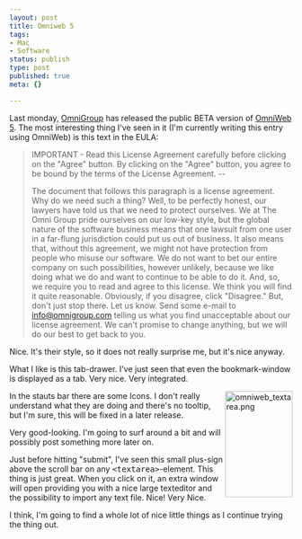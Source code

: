 ```yaml
---
layout: post
title: Omniweb 5
tags:
- Mac
- Software
status: publish
type: post
published: true
meta: {}

---
```

Last monday, <a href="http://www.omnigroup.com">OmniGroup</a> has released the public BETA version of <a href="">OmniWeb 5</a>. The most interesting thing I've seen in it (I'm currently writing this entry using OmniWeb) is this text in the EULA:

<blockquote>
IMPORTANT - Read this License Agreement carefully before clicking on the "Agree" button.  By clicking on the "Agree" button, you agree to be bound by the terms of the License Agreement.
 --

The document that follows this paragraph is a license agreement.  Why do we need such a thing?  Well, to be perfectly honest, our lawyers have told us that we need to protect ourselves.  We at The Omni Group pride ourselves on our low-key style, but the global nature of the software business means that one lawsuit from one user in a far-flung jurisdiction could put us out of business.  It also means that, without this agreement, we might not have protection from people who misuse our software.  We do not want to bet our entire company on such possibilities, however unlikely, because we like doing what we do and want to continue to be able to do it.  And, so, we require you to read and agree to this license.  We think you will find it quite reasonable.  Obviously, if you disagree, click "Disagree."  But, don't just stop there.  Let us know.  Send some e-mail to <info@omnigroup.com> telling us what you find unacceptable about our license agreement.  We can't promise to change anything, but we will do our best to get back to you.
</blockquote>

Nice. It's their style, so it does not really surprise me, but it's nice anyway.

What I like is this tab-drawer. I've just seen that even the bookmark-window is displayed as a tab. Very nice. Very integrated.

<img alt="omniweb_textarea.png" src="http://www.gnegg.ch/archives/omniweb_textarea.png" width="120" height="189" border="0" align="right">

In the stauts bar there are some Icons. I don't really understand what they are doing and there's no tooltip, but I'm sure, this will be fixed in a later release.

Very good-looking. I'm going to surf around a bit and will possibly post something more later on.

Just before hitting "submit", I've seen this small plus-sign above the scroll bar on any <tt>&lt;textarea&gt;</tt>-element. This thing is just great. When you click on it, an extra window will open providing you with a nice large texteditor and the possibility to import any text file. Nice! Very Nice.

I think, I'm going to find a whole lot of nice little things as I continue trying the thing out.
